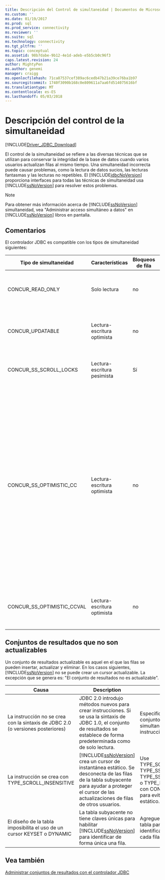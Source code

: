 ```yaml
---
title: Descripción del Control de simultaneidad | Documentos de Microsoft
ms.custom: ''
ms.date: 01/19/2017
ms.prod: sql
ms.prod_service: connectivity
ms.reviewer: ''
ms.suite: sql
ms.technology: connectivity
ms.tgt_pltfrm: ''
ms.topic: conceptual
ms.assetid: 98b7dabe-9b12-4e1d-adeb-e5b5cb0c96f3
caps.latest.revision: 24
author: MightyPen
ms.author: genemi
manager: craigg
ms.openlocfilehash: 71ca87537cef389ac6cedb47b21a39ce76ba1b97
ms.sourcegitcommit: 1740f3090b168c0e809611a7aa6fd514075616bf
ms.translationtype: MT
ms.contentlocale: es-ES
ms.lasthandoff: 05/03/2018
---
```

# <a name="understanding-concurrency-control"></a>Descripción del control de la simultaneidad
[!INCLUDE[Driver_JDBC_Download](../../includes/driver_jdbc_download.md)]

  El control de la simultaneidad se refiere a las diversas técnicas que se utilizan para conservar la integridad de la base de datos cuando varios usuarios actualizan filas al mismo tiempo. Una simultaneidad incorrecta puede causar problemas, como la lectura de datos sucios, las lecturas fantasmas y las lecturas no repetibles. El [!INCLUDE[jdbcNoVersion](../../includes/jdbcnoversion_md.md)] proporciona interfaces para todas las técnicas de simultaneidad usa [!INCLUDE[ssNoVersion](../../includes/ssnoversion_md.md)] para resolver estos problemas.  
  
> [!NOTE]  
>  Para obtener más información acerca de [!INCLUDE[ssNoVersion](../../includes/ssnoversion_md.md)] simultaneidad, vea "Administrar acceso simultáneo a datos" en [!INCLUDE[ssNoVersion](../../includes/ssnoversion_md.md)] libros en pantalla.  
  
## <a name="remarks"></a>Comentarios  
 El controlador JDBC es compatible con los tipos de simultaneidad siguientes:  
  
|Tipo de simultaneidad|Características|Bloqueos de fila|Description|  
|----------------------|---------------------|---------------|-----------------|  
|CONCUR_READ_ONLY|Solo lectura|no|No se permiten las actualizaciones a través del cursor y no se mantienen los bloqueos en las filas que forman el conjunto de resultados.|  
|CONCUR_UPDATABLE|Lectura-escritura optimista|no|La base de datos supone que la contención de la fila es improbable, pero posible. La integridad de las filas se comprueba con una comparación de la marca de tiempo.|  
|CONCUR_SS_SCROLL_LOCKS|Lectura-escritura pesimista|Sí|La base de datos supone que la contención de la fila es probable. La integridad de la fila se garantiza con el bloqueo de filas.|  
|CONCUR_SS_OPTIMISTIC_CC|Lectura-escritura optimista|no|La base de datos supone que la contención de la fila es improbable, pero posible. Se comprueba la integridad de las filas con una comparación de marca de tiempo.<br /><br /> Para [!INCLUDE[ssVersion2005](../../includes/ssversion2005_md.md)] y versiones posteriores, el servidor cambiará esto por concur_ss_optimistic_ccval si la tabla no contiene una columna de marca de tiempo.<br /><br /> Para [!INCLUDE[ssVersion2000](../../includes/ssversion2000_md.md)], si la tabla subyacente tiene una columna de marca de tiempo, se utiliza OPTIMISTIC WITH ROW VERSIONING incluso si se especifica OPTIMISTIC WITH VALUES. Si se especifica OPTIMISTIC WITH ROW VERSIONING y la tabla no incluye marcas de tiempo, se utiliza OPTIMISTIC WITH VALUES.|  
|CONCUR_SS_OPTIMISTIC_CCVAL|Lectura-escritura optimista|no|La base de datos supone que la contención de la fila es improbable, pero posible. La integridad de las filas se comprueba con una comparación de los datos de las filas.|  
  
## <a name="result-sets-that-are-not-updateable"></a>Conjuntos de resultados que no son actualizables  
 Un conjunto de resultados actualizable es aquel en el que las filas se pueden insertar, actualizar y eliminar. En los casos siguientes, [!INCLUDE[ssNoVersion](../../includes/ssnoversion_md.md)] no se puede crear un cursor actualizable. La excepción que se genera es: "El conjunto de resultados no es actualizable".  
  
|Causa|Description|Remedy|  
|-----------|-----------------|------------|  
|La instrucción no se crea con la sintaxis de JDBC 2.0 (o versiones posteriores)|JDBC 2.0 introdujo métodos nuevos para crear instrucciones. Si se usa la sintaxis de JDBC 1.0, el conjunto de resultados se establece de forma predeterminada como de solo lectura.|Especifique el tipo del conjunto de resultados y la simultaneidad al crear la instrucción.|  
|La instrucción se crea con TYPE_SCROLL_INSENSITIVE|[!INCLUDE[ssNoVersion](../../includes/ssnoversion_md.md)] crea un cursor de instantánea estático. Se desconecta de las filas de la tabla subyacente para ayudar a proteger el cursor de las actualizaciones de filas de otros usuarios.|Use TYPE_SCROLL_SENSITIVE, TYPE_SS_SCROLL_KEYSET, TYPE_SS_SCROLL_DYNAMIC o TYPE_FORWARD_ONLY con CONCUR_UPDATABLE para evitar crear un cursor estático.|  
|El diseño de la tabla imposibilita el uso de un cursor KEYSET o DYNAMIC|La tabla subyacente no tiene claves únicas para habilitar [!INCLUDE[ssNoVersion](../../includes/ssnoversion_md.md)] para identificar de forma única una fila.|Agregue claves únicas a la tabla para permitir la identificación exclusiva de cada fila.|  
  
## <a name="see-also"></a>Vea también  
 [Administrar conjuntos de resultados con el controlador JDBC](../../connect/jdbc/managing-result-sets-with-the-jdbc-driver.md)  
  
  
